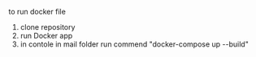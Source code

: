 to run docker file

1. clone repository
2. run Docker app
3. in contole in mail folder run commend "docker-compose up --build"
